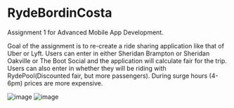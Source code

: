 # RydeBordinCosta

Assignment 1 for Advanced Mobile App Development. 

Goal of the assignment is to re-create a ride sharing application like that of Uber or Lyft.
Users can enter in either Sheridan Brampton or Sheridan Oakville or The Boot Social and the application will calculate fair for the trip.
Users can also enter in whether they will be riding with RydePool(Discounted fair, but more passengers). During surge hours (4-6pm) prices
are more expensive.

![image](https://user-images.githubusercontent.com/25186337/48092752-8f1e1180-e1db-11e8-8b89-d07636605dfe.png)
![image](https://user-images.githubusercontent.com/25186337/48092799-ae1ca380-e1db-11e8-8e4a-9400d4a0a9f3.png)

